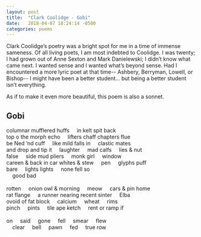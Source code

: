 ```yaml
---
layout: post
title:  "Clark Coolidge - Gobi"
date:   2018-04-07 18:24:14 -0500
categories: poems
---
```


Clark Coolidge’s poetry was a bright spot for me in a time of immense sameness. Of all living poets, I am most indebted to Coolidge. I was twenty; I had grown out of Anne Sexton and Mark Danielewski; I didn’t know what came next. I wanted sense and I wanted what’s beyond sense. Had I encountered a more lyric poet at that time-- Ashbery, Berryman, Lowell, or Bishop-- I might have been a better student… but being a better student isn’t everything. 

As if to make it even more beautiful, this poem is also a sonnet.

## Gobi

columnar mufflered huffs &nbsp;&nbsp;&nbsp; in kelt spit back<br> 
top o the morph echo &nbsp;&nbsp;&nbsp; lifters chaff chapters flue<br> 
be Ned ’nd cuff &nbsp;&nbsp;&nbsp; like mild falls in &nbsp;&nbsp;&nbsp; clastic mates<br> 
and drop and tip it &nbsp;&nbsp;&nbsp; laughter &nbsp;&nbsp;&nbsp; mad calfs  &nbsp;&nbsp;&nbsp; lies & nut<br> 
false &nbsp;&nbsp;&nbsp; side mud pliers &nbsp;&nbsp;&nbsp; monk girl &nbsp;&nbsp;&nbsp; window<br> 
careen & back in car whites & stew &nbsp;&nbsp;&nbsp; pen &nbsp;&nbsp;&nbsp; glyphs puff<br> 
bare &nbsp;&nbsp;&nbsp; lights lights &nbsp;&nbsp;&nbsp; none fell so<br> 
&nbsp;&nbsp;&nbsp; good bad<br> 
<br> 
rotten &nbsp;&nbsp;&nbsp; onion owl & morning &nbsp;&nbsp;&nbsp; meow &nbsp;&nbsp;&nbsp; cars & pin home<br> 
rat flange &nbsp;&nbsp;&nbsp; a runner nearing recent sinter &nbsp;&nbsp;&nbsp; Elba<br> 
ovoid of fat block &nbsp;&nbsp;&nbsp; calcium &nbsp;&nbsp;&nbsp; wheat &nbsp;&nbsp;&nbsp; rims<br> 
pinch &nbsp;&nbsp;&nbsp; pints &nbsp;&nbsp;&nbsp; tile ape ketch &nbsp;&nbsp;&nbsp; rent or ramp if<br> 
<br>
on &nbsp;&nbsp;&nbsp; said &nbsp;&nbsp;&nbsp; gone &nbsp;&nbsp;&nbsp; fell &nbsp;&nbsp;&nbsp; smear &nbsp;&nbsp;&nbsp; flew<br> 
 &nbsp;&nbsp;&nbsp; clear &nbsp;&nbsp;&nbsp; bell &nbsp;&nbsp;&nbsp; pawn &nbsp;&nbsp;&nbsp; fed &nbsp;&nbsp;&nbsp; true row<br> 
